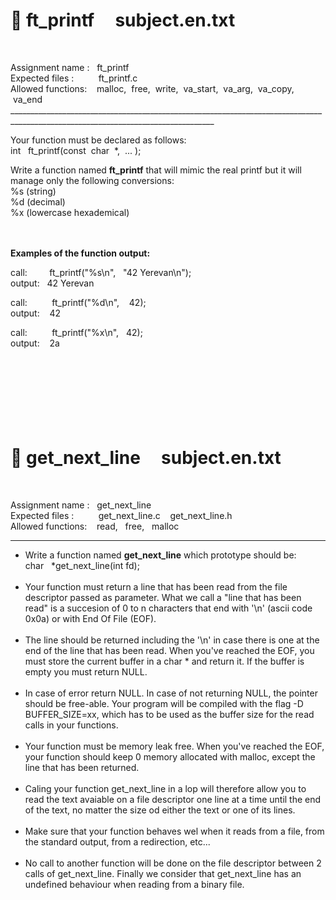 # 📌 ft_printf&nbsp;&nbsp;&nbsp;&nbsp;&nbsp;subject.en.txt
<br>

<p>
Assignment name : &nbsp;&nbsp;ft_printf<br>
Expected files : &nbsp;&nbsp;&nbsp;&nbsp;&nbsp;&nbsp;&nbsp;&nbsp;&nbsp;ft_printf.c<br>
Allowed functions:&nbsp;&nbsp;&nbsp; malloc,&nbsp; free, &nbsp;write,&nbsp; va_start,&nbsp; va_arg,&nbsp; va_copy, &nbsp;va_end<br>
_________________________________________________________________________________________________________________________________
</p>

Your function must be declared as follows:<br>
int &nbsp;&nbsp;ft_printf(const &nbsp;char &nbsp;*, &nbsp;... );

Write a function named <b>ft_printf</b> that will mimic the real printf but it will manage only the following conversions:<br>
%s (string)<br> 
%d (decimal) <br> 
%x (lowercase hexademical)<br> <br> <br> 


<b>Examples of the function output:</b><br>

call: &nbsp;&nbsp;&nbsp;&nbsp;&nbsp;&nbsp;&nbsp;&nbsp;ft_printf("%s\n",&nbsp;&nbsp;&nbsp;"42 Yerevan\n"); <br>
output:&nbsp;&nbsp;&nbsp;42&nbsp;Yerevan

call: &nbsp;&nbsp;&nbsp;&nbsp;&nbsp;&nbsp;&nbsp;&nbsp;&nbsp;ft_printf("%d\n", &nbsp;&nbsp;&nbsp;42); <br>
output: &nbsp;&nbsp;&nbsp;42

call: &nbsp;&nbsp;&nbsp;&nbsp;&nbsp;&nbsp;&nbsp;&nbsp;&nbsp;ft_printf("%x\n",&nbsp;&nbsp;&nbsp;42); <br>
output: &nbsp;&nbsp;&nbsp;2a
<br><br><br><br><br><br><br><br>

# 📌 get_next_line&nbsp;&nbsp;&nbsp;&nbsp;&nbsp;subject.en.txt
<br>

<p>
Assignment name : &nbsp;&nbsp;get_next_line<br>
Expected files : &nbsp;&nbsp;&nbsp;&nbsp;&nbsp;&nbsp;&nbsp;&nbsp;&nbsp;get_next_line.c &nbsp;&nbsp;&nbsp;get_next_line.h<br>
Allowed functions: &nbsp;&nbsp;&nbsp;read, &nbsp;&nbsp;free, &nbsp;&nbsp;malloc<br>

_________________________________________________________________________________________________________________________________
</p>

<ul>
<li>Write a function named <b>get_next_line</b> which prototype should be:<br>
char &nbsp;&nbsp;*get_next_line(int fd);<br><br>


<li>Your function must return a line that has been read from the file descriptor passed as parameter. What we call a "line that has been read" is a succesion of 0 to n characters that end with '\n' (ascii code 0x0a) or with End Of File (EOF).<br><br>

<li>The line should be returned including the '\n' in case there is one at the end of the line that has been read. When you've reached the EOF, you must store the current buffer in a char * and return it. If the buffer is empty you must return NULL.<br><br>

<li>In case of error return NULL. In case of not returning NULL, the pointer should be free-able. Your program will be compiled with the flag -D BUFFER_SIZE=xx, which has to be used as the buffer size for the read calls in your functions.<br><br>

<li>Your function must be memory leak free. When you've reached the EOF, your function should keep 0 memory allocated with malloc, except the line that has been returned.<br><br>

<li>Caling your function get_next_line in a lop will therefore allow you to read the text avaiable on a file descriptor one line at a time until the end of the text, no matter the size od either the text or one of its lines.<br><br>

<li>Make sure that your function behaves wel when it reads from a file, from the standard output, from a redirection, etc...<br><br>

<li>No call to another function will be done on the file descriptor between 2 calls of get_next_line. Finally we consider that get_next_line has an undefined behaviour when reading from a binary file.
</ul>
